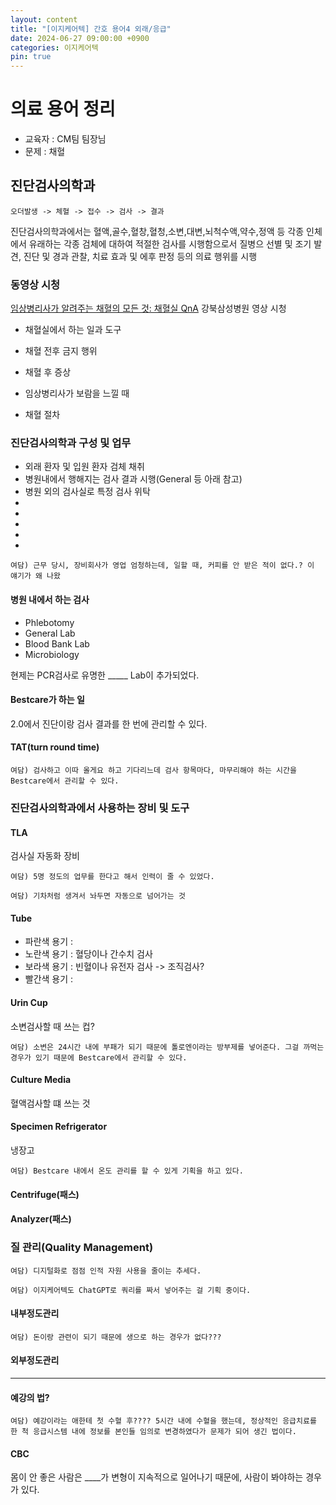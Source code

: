 ```yaml
---
layout: content
title: "[이지케어텍] 간호 용어4 외래/응급"
date: 2024-06-27 09:00:00 +0900
categories: 이지케어텍
pin: true
---
```


# 의료 용어 정리
- 교육자 : CM팀 팀장님
- 문제 : 채혈 

## 진단검사의학과

```
오더발생 -> 체혈 -> 접수 -> 검사 -> 결과
```

진단검사의학과에서는 혈액,골수,혈창,혈청,소변,대변,뇌척수액,약수,정액 등 각종 인체에서 유래하는 각종 검체에 대하여 적절한 검사를 시행함으로서 질병으 선별 및 조기 발견, 진단 및 경과 관찰, 치료 효과 및 에후 판정 등의 의료 행위를 시행


### 동영상 시청
[임상병리사가 알려주는 채혈의 모든 것: 채혈실 QnA]() 강북삼성병원 영상 시청

- 채혈실에서 하는 일과 도구


- 채혈 전후 금지 행위
- 채혈 후 증상
- 임상병리사가 보람을 느낄 때
- 채혈 절차


### 진단검사의학과 구성 및 업무
- 외래 환자 및 입원 환자 검체 채취
- 병원내에서 행해지는 검사 결과 시행(General 등 아래 참고)
- 병원 외의 검사실로 특정 검사 위탁
-
-
-
-
-


```
여담) 근무 당시, 장비회사가 영업 엄청하는데, 일할 때, 커피를 안 받은 적이 없다.? 이 얘기가 왜 나왔
```

#### 병원 내에서 하는 검사
- Phlebotomy
- General Lab
- Blood Bank Lab
- Microbiology

현제는 PCR검사로 유명한 _____ Lab이 추가되었다.


#### Bestcare가 하는 일
2.0에서 진단이랑 검사 결과를 한 번에 관리할 수 있다.

#### TAT(turn round time)

```
여담) 검사하고 이따 올게요 하고 기다리느데 검사 항목마다, 마무리해야 하는 시간을 Bestcare에서 관리할 수 있다.
```

### 진단검사의학과에서 사용하는 장비 및 도구
#### TLA
검사실 자동화 장비

```
여담) 5명 정도의 업무를 한다고 해서 인력이 줄 수 있었다.

여담) 기차처럼 생겨서 놔두면 자동으로 넘어가는 것
```

#### Tube
- 파란색 용기 : 
- 노란색 용기 : 혈당이나 간수치 검사
- 보라색 용기 : 빈혈이나 유전자 검사 -> 조직검사?
- 빨간색 용기 :


#### Urin Cup
소변검사할 때 쓰는 컵?
```
여담) 소변은 24시간 내에 부패가 되기 때문에 톨로엔이라는 방부제를 넣어준다. 그걸 까먹는 경우가 있기 때문에 Bestcare에서 관리할 수 있다.
```
#### Culture Media
혈액검사할 떄 쓰는 것

#### Specimen Refrigerator
냉장고
```
여담) Bestcare 내에서 온도 관리를 할 수 있게 기획을 하고 있다.
```
#### Centrifuge(패스)
#### Analyzer(패스)

### 질 관리(Quality Management)

```
여담) 디지털화로 점점 인적 자원 사용을 줄이는 추세다.

여담) 이지케어텍도 ChatGPT로 쿼리를 짜서 넣어주는 걸 기획 중이다.
```


#### 내부정도관리

```
여담) 돈이랑 관련이 되기 때문에 생으로 하는 경우가 없다??? 
```

#### 외부정도관리


---

#### 예강의 법?
```
여담) 예강이라는 애한테 첫 수혈 후???? 5시간 내에 수혈을 했는데, 정상적인 응급치료를 한 척 응급시스템 내에 정보를 본인들 임의로 변경하였다가 문제가 되어 생긴 법이다.
```



#### CBC
몸이 안 좋은 사람은 ____가 변형이 지속적으로 일어나기 때문에, 사람이 봐야하는 경우가 있다.